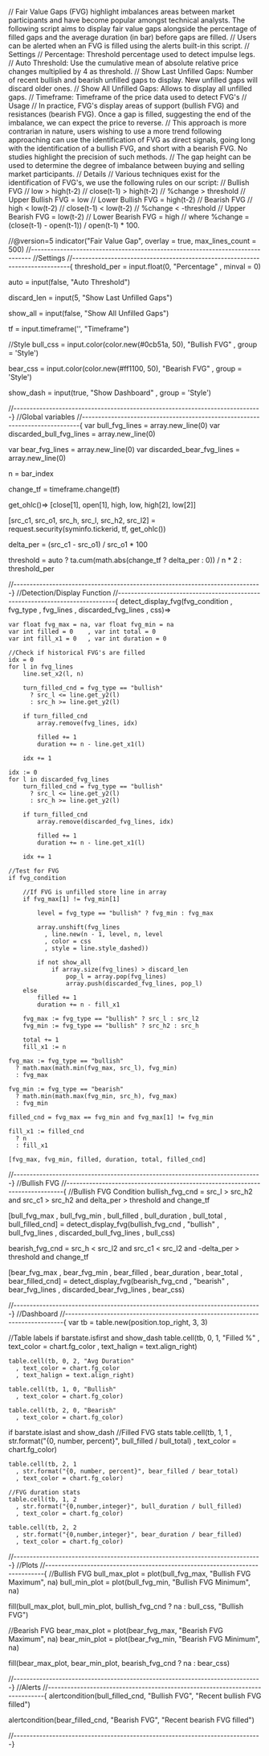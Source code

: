 // Fair Value Gaps (FVG) highlight imbalances areas between market participants and have become popular amongst technical analysts. The following script aims to display fair value gaps alongside the percentage of filled gaps and the average duration (in bar) before gaps are filled.
// Users can be alerted when an FVG is filled using the alerts built-in this script.
// Settings
// Percentage: Threshold percentage used to detect impulse legs.
// Auto Threshold: Use the cumulative mean of absolute relative price changes multiplied by 4 as threshold.
// Show Last Unfilled Gaps: Number of recent bullish and bearish unfilled gaps to display. New unfilled gaps will discard older ones.
// Show All Unfilled Gaps: Allows to display all unfilled gaps.
// Timeframe: Timeframe of the price data used to detect FVG's
// Usage
// In practice, FVG's display areas of support (bullish FVG) and resistances (bearish FVG). Once a gap is filled, suggesting the end of the imbalance, we can expect the price to reverse.
// This approach is more contrarian in nature, users wishing to use a more trend following approaching can use the identification of FVG as direct signals, going long with the identification of a bullish FVG, and short with a bearish FVG. No studies highlight the precision of such methods.
// The gap height can be used to determine the degree of imbalance between buying and selling market participants.
// Details
// Various techniques exist for the identification of FVG's, we use the following rules on our script:
// Bullish FVG
// low > high(t-2)
// close(t-1) > high(t-2)
// %change > threshold
// Upper Bullish FVG = low
// Lower Bullish FVG = high(t-2)
// Bearish FVG
// high < low(t-2)
// close(t-1) < low(t-2)
// %change < -threshold
// Upper Bearish FVG = low(t-2)
// Lower Bearish FVG = high
// where %change = (close(t-1) - open(t-1)) / open(t-1) * 100.

//@version=5
indicator("Fair Value Gap", overlay = true, max_lines_count = 500)
//------------------------------------------------------------------------------
//Settings
//-----------------------------------------------------------------------------{
threshold_per = input.float(0, "Percentage"
  , minval = 0)
  
auto = input(false, "Auto Threshold")

discard_len = input(5, "Show Last Unfilled Gaps")

show_all = input(false, "Show All Unfilled Gaps")

tf = input.timeframe('', "Timeframe")

//Style
bull_css = input.color(color.new(#0cb51a, 50), "Bullish FVG"
  , group = 'Style')

bear_css = input.color(color.new(#ff1100, 50), "Bearish FVG"
  , group = 'Style')

show_dash = input(true, "Show Dashboard"
  , group = 'Style')

//-----------------------------------------------------------------------------}
//Global variables
//-----------------------------------------------------------------------------{
var bull_fvg_lines = array.new_line(0)
var discarded_bull_fvg_lines = array.new_line(0)

var bear_fvg_lines = array.new_line(0)
var discarded_bear_fvg_lines = array.new_line(0)

n = bar_index

change_tf = timeframe.change(tf)

get_ohlc()=> [close[1], open[1], high, low, high[2], low[2]]

[src_c1, src_o1, src_h, src_l, src_h2, src_l2] =
  request.security(syminfo.tickerid, tf, get_ohlc())

delta_per = (src_c1 - src_o1) / src_o1 * 100

threshold = auto ? ta.cum(math.abs(change_tf ? delta_per : 0)) / n * 2 
  : threshold_per

//-----------------------------------------------------------------------------}
//Detection/Display Function
//-----------------------------------------------------------------------------{
detect_display_fvg(fvg_condition
  , fvg_type
  , fvg_lines
  , discarded_fvg_lines
  , css)=>
  
    var float fvg_max = na, var float fvg_min = na
    var int filled = 0    , var int total = 0
    var int fill_x1 = 0   , var int duration = 0
    
    //Check if historical FVG's are filled
    idx = 0
    for l in fvg_lines
        line.set_x2(l, n)
        
        turn_filled_cnd = fvg_type == "bullish" 
          ? src_l <= line.get_y2(l)
          : src_h >= line.get_y2(l)
          
        if turn_filled_cnd
            array.remove(fvg_lines, idx)
            
            filled += 1
            duration += n - line.get_x1(l)
            
        idx += 1
    
    idx := 0
    for l in discarded_fvg_lines
        turn_filled_cnd = fvg_type == "bullish" 
          ? src_l <= line.get_y2(l)
          : src_h >= line.get_y2(l)
        
        if turn_filled_cnd
            array.remove(discarded_fvg_lines, idx)
            
            filled += 1
            duration += n - line.get_x1(l)
            
        idx += 1
    
    //Test for FVG
    if fvg_condition
        
        //If FVG is unfilled store line in array
        if fvg_max[1] != fvg_min[1]
        
            level = fvg_type == "bullish" ? fvg_min : fvg_max
            
            array.unshift(fvg_lines
              , line.new(n - 1, level, n, level
              , color = css
              , style = line.style_dashed))
            
            if not show_all
                if array.size(fvg_lines) > discard_len
                    pop_l = array.pop(fvg_lines)
                    array.push(discarded_fvg_lines, pop_l)
        else 
            filled += 1
            duration += n - fill_x1
        
        fvg_max := fvg_type == "bullish" ? src_l : src_l2
        fvg_min := fvg_type == "bullish" ? src_h2 : src_h
        
        total += 1
        fill_x1 := n
        
    fvg_max := fvg_type == "bullish" 
      ? math.max(math.min(fvg_max, src_l), fvg_min)
      : fvg_max
    
    fvg_min := fvg_type == "bearish" 
      ? math.min(math.max(fvg_min, src_h), fvg_max)
      : fvg_min
    
    filled_cnd = fvg_max == fvg_min and fvg_max[1] != fvg_min
    
    fill_x1 := filled_cnd
      ? n
      : fill_x1
      
    [fvg_max, fvg_min, filled, duration, total, filled_cnd]
    
//-----------------------------------------------------------------------------}
//Bullish FVG
//-----------------------------------------------------------------------------{
//Bullish FVG Condition
bullish_fvg_cnd = src_l > src_h2
  and src_c1 > src_h2 
  and delta_per > threshold
  and change_tf

[bull_fvg_max
  , bull_fvg_min
  , bull_filled
  , bull_duration
  , bull_total
  , bull_filled_cnd] = detect_display_fvg(bullish_fvg_cnd
  , "bullish"
  , bull_fvg_lines
  , discarded_bull_fvg_lines
  , bull_css)
  
bearish_fvg_cnd = src_h < src_l2 
  and src_c1 < src_l2 
  and -delta_per > threshold
  and change_tf

[bear_fvg_max
  , bear_fvg_min
  , bear_filled
  , bear_duration
  , bear_total
  , bear_filled_cnd] = detect_display_fvg(bearish_fvg_cnd
  , "bearish"
  , bear_fvg_lines
  , discarded_bear_fvg_lines
  , bear_css)
  
//-----------------------------------------------------------------------------}
//Dashboard
//-----------------------------------------------------------------------------{
var tb = table.new(position.top_right, 3, 3)

//Table labels
if barstate.isfirst and show_dash
    table.cell(tb, 0, 1, "Filled %"
      , text_color = chart.fg_color
      , text_halign = text.align_right)
    
    table.cell(tb, 0, 2, "Avg Duration"
      , text_color = chart.fg_color
      , text_halign = text.align_right)
    
    table.cell(tb, 1, 0, "Bullish"
      , text_color = chart.fg_color)
    
    table.cell(tb, 2, 0, "Bearish"
      , text_color = chart.fg_color)

if barstate.islast and show_dash
    //Filled FVG stats
    table.cell(tb, 1, 1
      , str.format("{0, number, percent}", bull_filled / bull_total)
      , text_color = chart.fg_color)
    
    table.cell(tb, 2, 1
      , str.format("{0, number, percent}", bear_filled / bear_total)
      , text_color = chart.fg_color)
    
    //FVG duration stats
    table.cell(tb, 1, 2
      , str.format("{0,number,integer}", bull_duration / bull_filled)
      , text_color = chart.fg_color)
    
    table.cell(tb, 2, 2
      , str.format("{0,number,integer}", bear_duration / bear_filled)
      , text_color = chart.fg_color)

//-----------------------------------------------------------------------------}
//Plots
//-----------------------------------------------------------------------------{
//Bullish FVG
bull_max_plot = plot(bull_fvg_max, "Bullish FVG Maximum", na)
bull_min_plot = plot(bull_fvg_min, "Bullish FVG Minimum", na)

fill(bull_max_plot, bull_min_plot, bullish_fvg_cnd ? na : bull_css, "Bullish FVG")

//Bearish FVG
bear_max_plot = plot(bear_fvg_max, "Bearish FVG Maximum", na)
bear_min_plot = plot(bear_fvg_min, "Bearish FVG Minimum", na)

fill(bear_max_plot, bear_min_plot, bearish_fvg_cnd ? na : bear_css)

//-----------------------------------------------------------------------------}
//Alerts
//-----------------------------------------------------------------------------{
alertcondition(bull_filled_cnd, "Bullish FVG", "Recent bullish FVG filled")

alertcondition(bear_filled_cnd, "Bearish FVG", "Recent bearish FVG filled")

//-----------------------------------------------------------------------------}